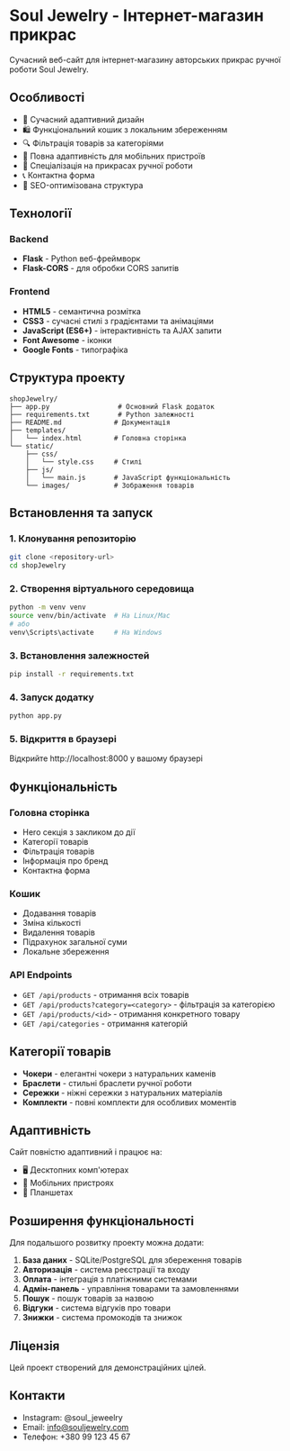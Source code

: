 # Soul Jewelry - Інтернет-магазин прикрас

Сучасний веб-сайт для інтернет-магазину авторських прикрас ручної роботи Soul Jewelry.

## Особливості

- 🎨 Сучасний адаптивний дизайн
- 🛍️ Функціональний кошик з локальним збереженням
- 🔍 Фільтрація товарів за категоріями
- 📱 Повна адаптивність для мобільних пристроїв
- 💎 Спеціалізація на прикрасах ручної роботи
- 📞 Контактна форма
- 🎯 SEO-оптимізована структура

## Технології

### Backend
- **Flask** - Python веб-фреймворк
- **Flask-CORS** - для обробки CORS запитів

### Frontend
- **HTML5** - семантична розмітка
- **CSS3** - сучасні стилі з градієнтами та анімаціями
- **JavaScript (ES6+)** - інтерактивність та AJAX запити
- **Font Awesome** - іконки
- **Google Fonts** - типографіка

## Структура проекту

```
shopJewelry/
├── app.py                 # Основний Flask додаток
├── requirements.txt       # Python залежності
├── README.md             # Документація
├── templates/
│   └── index.html        # Головна сторінка
└── static/
    ├── css/
    │   └── style.css     # Стилі
    ├── js/
    │   └── main.js       # JavaScript функціональність
    └── images/           # Зображення товарів
```

## Встановлення та запуск

### 1. Клонування репозиторію
```bash
git clone <repository-url>
cd shopJewelry
```

### 2. Створення віртуального середовища
```bash
python -m venv venv
source venv/bin/activate  # На Linux/Mac
# або
venv\Scripts\activate     # На Windows
```

### 3. Встановлення залежностей
```bash
pip install -r requirements.txt
```

### 4. Запуск додатку
```bash
python app.py
```

### 5. Відкриття в браузері
Відкрийте http://localhost:8000 у вашому браузері

## Функціональність

### Головна сторінка
- Hero секція з закликом до дії
- Категорії товарів
- Фільтрація товарів
- Інформація про бренд
- Контактна форма

### Кошик
- Додавання товарів
- Зміна кількості
- Видалення товарів
- Підрахунок загальної суми
- Локальне збереження

### API Endpoints
- `GET /api/products` - отримання всіх товарів
- `GET /api/products?category=<category>` - фільтрація за категорією
- `GET /api/products/<id>` - отримання конкретного товару
- `GET /api/categories` - отримання категорій

## Категорії товарів

- **Чокери** - елегантні чокери з натуральних каменів
- **Браслети** - стильні браслети ручної роботи
- **Сережки** - ніжні сережки з натуральних матеріалів
- **Комплекти** - повні комплекти для особливих моментів

## Адаптивність

Сайт повністю адаптивний і працює на:
- 🖥️ Десктопних комп'ютерах
- 📱 Мобільних пристроях
- 📱 Планшетах

## Розширення функціональності

Для подальшого розвитку проекту можна додати:

1. **База даних** - SQLite/PostgreSQL для збереження товарів
2. **Авторизація** - система реєстрації та входу
3. **Оплата** - інтеграція з платіжними системами
4. **Адмін-панель** - управління товарами та замовленнями
5. **Пошук** - пошук товарів за назвою
6. **Відгуки** - система відгуків про товари
7. **Знижки** - система промокодів та знижок

## Ліцензія

Цей проект створений для демонстраційних цілей.

## Контакти

- Instagram: @soul_jeweelry
- Email: info@souljewelry.com
- Телефон: +380 99 123 45 67 